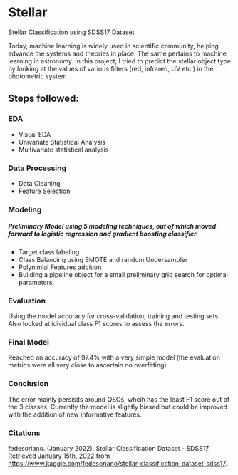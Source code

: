 # Stellar
Stellar Classification using SDSS17 Dataset
 
Today, machine learning is widely used in scientific community, helping advance the systems and theories in place. The same pertains to machine learning in astronomy. In this project, I tried to predict the stellar object type by looking at the values of various filters (red, infrared, UV etc.) in the photometric system.

## Steps followed:
### EDA
- Visual EDA
- Univariate Statistical Analysis
- Multivariate statistical analysis

### Data Processing
- Data Cleaning
- Feature Selection

### Modeling
##### Preliminary Model using 5 modeling techniques, out of which moved forward to logistic regression and gradient boosting classifier.
- Target class labeling
- Class Balancing using SMOTE and random Undersampler
- Polynimial Features addition
- Building a pipeline object for a small preliminary grid search for optimal parameters.

### Evaluation
Using the model accuracy for cross-validation, training and testing sets. Also looked at idividual class F1 scores to assess the errors.

### Final Model
Reached an accuracy of 97.4% with a very simple model (the evaluation metrics were all very close to ascertain no overfitting)

### Conclusion
The error mainly persisits around QSOs, whcih has the least F1 score out of the 3 classes. Currently the model is slightly biased but could be improved with the addition of new informative features.

### Citations
fedesoriano. (January 2022). Stellar Classification Dataset - SDSS17. Retrieved January 15th, 2022 from https://www.kaggle.com/fedesoriano/stellar-classification-dataset-sdss17.
